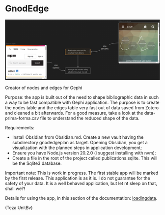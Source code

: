 # GnodEdge

![](intro.png)

Creator of nodes and edges for Gephi

Purpose: the app is built out of the need to shape bibliographic data in such a way to be fast compatible with Gephi application. The purpose is to create the nodes table and the edges table very fast out of data saved from Zotero and cleaned a bit afterwards. For a good measure, take a look at the data-prima-forma.csv file to understand the reduced shape of the data.

Requirements:

- Install Obsidian from Obsidian.md. Create a new vault having the subdirectory gnodedgeplan as target. Opening Obsidian, you get a visualization with the planned steps in application development;
- Ensure you have Node.js version 20.2.0 (i suggest installing with nvm);
- Create a file in the root of the project called publications.sqlite. This will be the Sqlite3 database.

Important note: This is work in progress. The first stable app will be marked by the first release. This application is as it is. I do not guarantee for the safety of your data. It is a well behaved application, but let nt sleep on that, shall we?!

Details for using the app, in this section of the documentation: [loadingdata](DOCS/lodingdata.md).

(Teza UnitBv)
